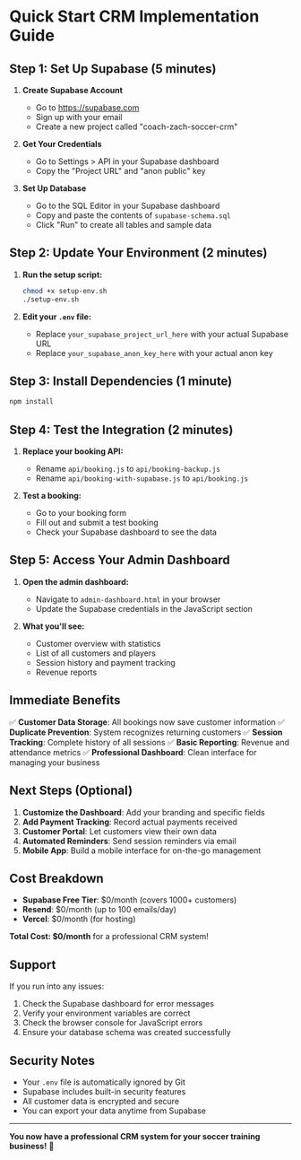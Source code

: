 # Quick Start CRM Implementation Guide

## Step 1: Set Up Supabase (5 minutes)

1. **Create Supabase Account**
   - Go to https://supabase.com
   - Sign up with your email
   - Create a new project called "coach-zach-soccer-crm"

2. **Get Your Credentials**
   - Go to Settings > API in your Supabase dashboard
   - Copy the "Project URL" and "anon public" key

3. **Set Up Database**
   - Go to the SQL Editor in your Supabase dashboard
   - Copy and paste the contents of `supabase-schema.sql`
   - Click "Run" to create all tables and sample data

## Step 2: Update Your Environment (2 minutes)

1. **Run the setup script:**
   ```bash
   chmod +x setup-env.sh
   ./setup-env.sh
   ```

2. **Edit your `.env` file:**
   - Replace `your_supabase_project_url_here` with your actual Supabase URL
   - Replace `your_supabase_anon_key_here` with your actual anon key

## Step 3: Install Dependencies (1 minute)

```bash
npm install
```

## Step 4: Test the Integration (2 minutes)

1. **Replace your booking API:**
   - Rename `api/booking.js` to `api/booking-backup.js`
   - Rename `api/booking-with-supabase.js` to `api/booking.js`

2. **Test a booking:**
   - Go to your booking form
   - Fill out and submit a test booking
   - Check your Supabase dashboard to see the data

## Step 5: Access Your Admin Dashboard

1. **Open the admin dashboard:**
   - Navigate to `admin-dashboard.html` in your browser
   - Update the Supabase credentials in the JavaScript section

2. **What you'll see:**
   - Customer overview with statistics
   - List of all customers and players
   - Session history and payment tracking
   - Revenue reports

## Immediate Benefits

✅ **Customer Data Storage**: All bookings now save customer information
✅ **Duplicate Prevention**: System recognizes returning customers
✅ **Session Tracking**: Complete history of all sessions
✅ **Basic Reporting**: Revenue and attendance metrics
✅ **Professional Dashboard**: Clean interface for managing your business

## Next Steps (Optional)

1. **Customize the Dashboard**: Add your branding and specific fields
2. **Add Payment Tracking**: Record actual payments received
3. **Customer Portal**: Let customers view their own data
4. **Automated Reminders**: Send session reminders via email
5. **Mobile App**: Build a mobile interface for on-the-go management

## Cost Breakdown

- **Supabase Free Tier**: $0/month (covers 1000+ customers)
- **Resend**: $0/month (up to 100 emails/day)
- **Vercel**: $0/month (for hosting)

**Total Cost: $0/month** for a professional CRM system!

## Support

If you run into any issues:
1. Check the Supabase dashboard for error messages
2. Verify your environment variables are correct
3. Check the browser console for JavaScript errors
4. Ensure your database schema was created successfully

## Security Notes

- Your `.env` file is automatically ignored by Git
- Supabase includes built-in security features
- All customer data is encrypted and secure
- You can export your data anytime from Supabase

---

**You now have a professional CRM system for your soccer training business!** 🎉 